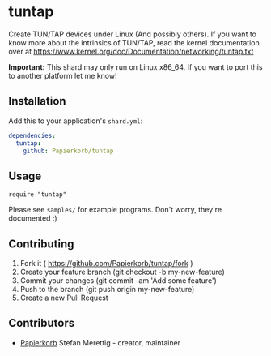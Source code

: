 # tuntap

Create TUN/TAP devices under Linux (And possibly others).  If you want to know
more about the intrinsics of TUN/TAP, read the kernel documentation over at
https://www.kernel.org/doc/Documentation/networking/tuntap.txt

**Important:** This shard may only run on Linux x86_64.  If you want to port
this to another platform let me know!

## Installation

Add this to your application's `shard.yml`:

```yaml
dependencies:
  tuntap:
    github: Papierkorb/tuntap
```

## Usage

```crystal
require "tuntap"
```

Please see `samples/` for example programs.  Don't worry, they're documented :)

## Contributing

1. Fork it ( https://github.com/Papierkorb/tuntap/fork )
2. Create your feature branch (git checkout -b my-new-feature)
3. Commit your changes (git commit -am 'Add some feature')
4. Push to the branch (git push origin my-new-feature)
5. Create a new Pull Request

## Contributors

- [Papierkorb](https://github.com/Papierkorb) Stefan Merettig - creator, maintainer
